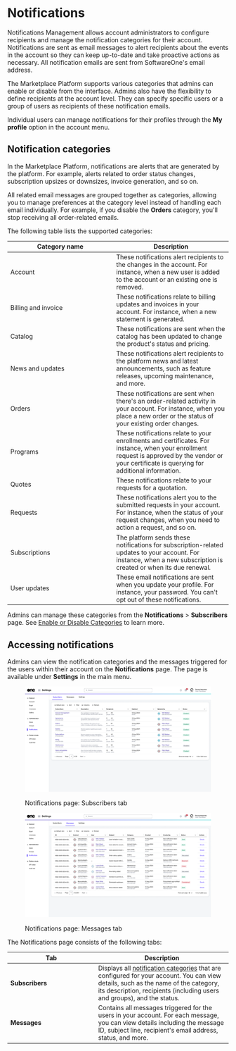 # Notifications

Notifications Management allows account administrators to configure recipients and manage the notification categories for their account. Notifications are sent as email messages to alert recipients about the events in the account so they can keep up-to-date and take proactive actions as necessary. All notification emails are sent from SoftwareOne's email address.&#x20;

The Marketplace Platform supports various categories that admins can enable or disable from the interface. Admins also have the flexibility to define recipients at the account level. They can specify specific users or a group of users as recipients of these notification emails.&#x20;

Individual users can manage notifications for their profiles through the **My profile** option in the account menu.

## Notification categories <a href="#notification_types" id="notification_types"></a>

In the Marketplace Platform, notifications are alerts that are generated by the platform. For
&#x20;example, alerts related to order status changes, subscription upsizes or downsizes, invoice generation, and so on.

All related email messages are grouped together as categories, allowing you to manage preferences at the category level instead of handling each email individually. For example, if you disable the **Orders** category, you'll stop receiving all order-related emails.&#x20;

The following table lists the supported categories:

<table><thead><tr><th width="227">Category name</th><th>Description</th></tr></thead><tbody><tr><td>Account</td><td>These notifications alert recipients to the changes in the account. For instance, when a new user is added to the account or an existing one is removed.</td></tr><tr><td>Billing and invoice</td><td>These notifications relate to billing updates and invoices in your account. For instance, when a new statement is generated.</td></tr><tr><td>Catalog</td><td>These notifications are sent when the catalog has been updated to change the product's status and pricing.</td></tr><tr><td>News and updates</td><td>These notifications alert recipients to the platform news and latest announcements, such as feature releases, upcoming maintenance, and more. </td></tr><tr><td>Orders</td><td>These notifications are sent when there's an order-related activity in your account. For instance, when you place a new order or the status of your existing order changes. </td></tr><tr><td>Programs</td><td>These notifications relate to your enrollments and certificates. For instance, when your enrollment request is approved by the vendor or your certificate is querying for additional information.</td></tr><tr><td>Quotes</td><td>These notifications relate to your requests for a quotation. </td></tr><tr><td>Requests</td><td>These notifications alert you to the submitted requests in your account. For instance, when the status of your request changes, when you need to action a request, and so on.</td></tr><tr><td>Subscriptions</td><td>The platform sends these notifications for subscription-related updates to your account. For instance, when a new subscription is created or when its due renewal.</td></tr><tr><td>User updates</td><td>These email notifications are sent when you update your profile. For instance, your password. You can't opt out of these notifications. </td></tr></tbody></table>

Admins can manage these categories from the **Notifications** > **Subscribers** page. See [Enable or Disable Categories](enable-or-disable-categories.md) to learn more.

## Accessing notifications

Admins can view the notification categories and the messages triggered for the users within their account on the **Notifications** page. The page is available under **Settings** in the main menu.

<div><figure><img src="../../../.gitbook/assets/notifications_interface.png" alt=""><figcaption><p>Notifications page: Subscribers tab</p></figcaption></figure> <figure><img src="../../../.gitbook/assets/notifications_message.png" alt=""><figcaption><p>Notifications page: Messages tab</p></figcaption></figure></div>

The Notifications page consists of the following tabs:

<table><thead><tr><th width="186">Tab</th><th>Description</th></tr></thead><tbody><tr><td><strong>Subscribers</strong></td><td>Displays all <a href="./#notification_types">notification categories</a> that are configured for your account. You can view details, such as the name of the category, its description, recipients (including users and groups), and the status.</td></tr><tr><td><strong>Messages</strong></td><td>Contains all messages triggered for the users in your account. For each message, you can view details including the message ID, subject line, recipient's email address, status, and more. </td></tr></tbody></table>
